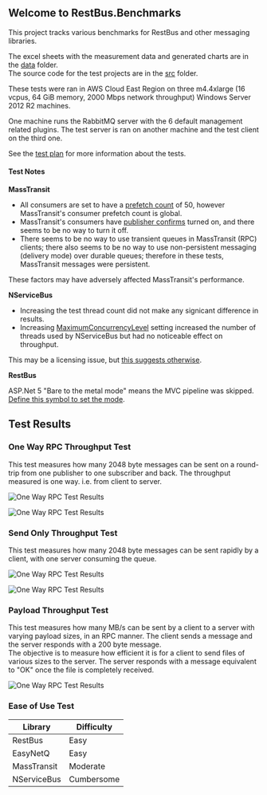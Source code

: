 ## Welcome to RestBus.Benchmarks ##

This project tracks various benchmarks for RestBus and other messaging libraries.

The excel sheets with the measurement data and generated charts are in the [data](data) folder.  
The source code for the test projects are in the [src](src) folder.

These tests were ran in AWS Cloud East Region on three m4.4xlarge (16 vcpus, 64 GiB memory, 2000 Mbps network throughput) Windows Server 2012 R2 machines.

One machine runs the RabbitMQ server with the 6 default management related plugins. 
The test server is ran on another machine and the test client on the third one.

See the [test plan](test_plan.md) for more information about the tests.

#### Test Notes ####

**MassTransit**

- All consumers are set to have a [prefetch count](https://www.rabbitmq.com/consumer-prefetch.html) of 50, however MassTransit's consumer prefetch count is global.  
- MassTransit's consumers have [publisher confirms](https://www.rabbitmq.com/confirms.html) turned on, and there seems to be no way to turn it off.  
- There seems to be no way to use transient queues in MassTransit (RPC) clients; there also seems to be no way to use non-persistent messaging (delivery mode) over durable queues; therefore in these tests, MassTransit messages were persistent.  

These factors may have adversely affected MassTransit's performance.

**NServiceBus**

- Increasing the test thread count did not make any signicant difference in results.
- Increasing [MaximumConcurrencyLevel](https://web.archive.org/web/20160126031741/http://docs.particular.net/nservicebus/operations/tuning) setting increased the number of threads used by NServiceBus but had no noticeable effect on throughput. 

This may be a licensing issue, but [this suggests otherwise](https://web.archive.org/web/20150503165259/http://docs.particular.net/nservicebus/licensing/licensing-limitations).

**RestBus**

ASP.Net 5 "Bare to the metal mode" means the MVC pipeline was skipped. [Define this symbol to set the mode](https://github.com/tenor/RestBus.Benchmarks/blob/56c801a61874133e26339674fc5894ec0bbb45ba/src/Benchmarks/RabbitMQ/RestBus/RestBusAspNetTestServer/src/RestBusAspNetTestServer/Startup.cs#L1).

## Test Results
### One Way RPC Throughput Test

This test measures how many 2048 byte messages can be sent on a round-trip from one publisher to one subscriber and back.
The throughput measured is one way. i.e. from client to server.

![One Way RPC Test Results](https://raw.githubusercontent.com/tenor/RestBus.Benchmarks/master/images/RabbitMQ/rpc_throughput_20_threads.png)


![One Way RPC Test Results](https://raw.githubusercontent.com/tenor/RestBus.Benchmarks/master/images/RabbitMQ/rpc_throughput_all_threads.png)

### Send Only Throughput Test ###

This test measures how many 2048 byte messages can be sent rapidly by a client, with one server consuming the queue.

![One Way RPC Test Results](https://raw.githubusercontent.com/tenor/RestBus.Benchmarks/master/images/RabbitMQ/sendonly_throughput_20_threads.png)

![One Way RPC Test Results](https://raw.githubusercontent.com/tenor/RestBus.Benchmarks/master/images/RabbitMQ/sendonly_throughput_all_threads.png)

### Payload Throughput Test

This test measures how many MB/s can be sent by a client to a server with varying payload sizes, in an RPC manner.
The client sends a message and the server responds with a 200 byte message.  
The objective is to measure how efficient it is for a client to send files of various sizes to the server. The server responds with a message equivalent to "OK" once the file is completely received.

![One Way RPC Test Results](https://raw.githubusercontent.com/tenor/RestBus.Benchmarks/master/images/RabbitMQ/payload_throughput_20_threads.png)

### Ease of Use Test

| Library      | Difficulty  |
|--------------|-------------|
| RestBus      | Easy        |
| EasyNetQ     | Easy        |
| MassTransit  | Moderate    |
| NServiceBus  | Cumbersome  |
